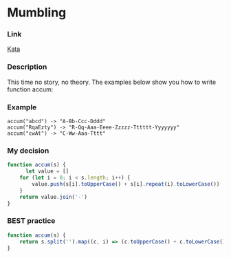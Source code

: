 # Mumbling

### Link

[Kata](https://www.codewars.com/kata/5667e8f4e3f572a8f2000039/train/javascript)

### Description

This time no story, no theory. The examples below show you how to write function accum:

### Example

``` 
accum("abcd") -> "A-Bb-Ccc-Dddd"
accum("RqaEzty") -> "R-Qq-Aaa-Eeee-Zzzzz-Tttttt-Yyyyyyy"
accum("cwAt") -> "C-Ww-Aaa-Tttt"
```


### My decision

```javascript
function accum(s) {
	  let value = []
    for (let i = 0; i < s.length; i++) {
        value.push(s[i].toUpperCase() + s[i].repeat(i).toLowerCase())
    }
    return value.join('-')
}
```

### BEST practice

```javascript
function accum(s) {
    return s.split('').map((c, i) => (c.toUpperCase() + c.toLowerCase().repeat(i))).join('-');
}
```
